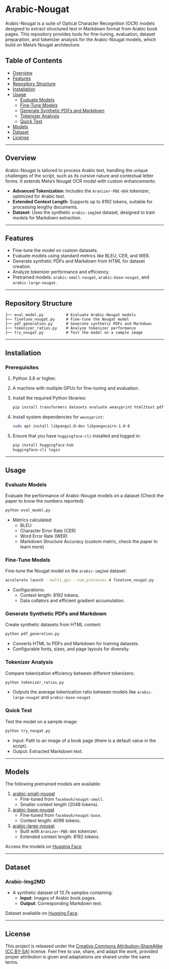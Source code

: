 # Arabic-Nougat

Arabic-Nougat is a suite of Optical Character Recognition (OCR) models designed to extract structured text in Markdown format from Arabic book pages. This repository provides tools for fine-tuning, evaluation, dataset preparation, and tokenizer analysis for the Arabic-Nougat models, which build on Meta’s Nougat architecture.

## Table of Contents

- [Overview](#overview)
- [Features](#features)
- [Repository Structure](#repository-structure)
- [Installation](#installation)
- [Usage](#usage)
  - [Evaluate Models](#evaluate-models)
  - [Fine-Tune Models](#fine-tune-models)
  - [Generate Synthetic PDFs and Markdown](#generate-synthetic-pdfs-and-markdown)
  - [Tokenizer Analysis](#tokenizer-analysis)
  - [Quick Test](#quick-test)
- [Models](#models)
- [Dataset](#dataset)
- [License](#license)

---

## Overview

Arabic-Nougat is tailored to process Arabic text, handling the unique challenges of the script, such as its cursive nature and contextual letter forms. It extends Meta’s Nougat OCR model with custom enhancements:
- **Advanced Tokenization**: Includes the `Aranizer-PBE-86k` tokenizer, optimized for Arabic text.
- **Extended Context Length**: Supports up to 8192 tokens, suitable for processing lengthy documents.
- **Dataset**: Uses the synthetic `arabic-img2md` dataset, designed to train models for Markdown extraction.

---

## Features

- Fine-tune the model on custom datasets.
- Evaluate models using standard metrics like BLEU, CER, and WER.
- Generate synthetic PDFs and Markdown from HTML for dataset creation.
- Analyze tokenizer performance and efficiency.
- Pretrained models: `arabic-small-nougat`, `arabic-base-nougat`, and `arabic-large-nougat`.

---

## Repository Structure

```
├── eval_model.py          # Evaluate Arabic-Nougat models
├── finetune_nougat.py     # Fine-tune the Nougat model
├── pdf_generation.py      # Generate synthetic PDFs and Markdown
├── tokenizer_ratios.py    # Analyze tokenizer performance
├── try_nougat.py          # Test the model on a sample image
```

---

## Installation

### Prerequisites
1. Python 3.8 or higher.
2. A machine with multiple GPUs for fine-tuning and evaluation.
3. Install the required Python libraries:
   ```bash
   pip install transformers datasets evaluate weasyprint html2text pdf2image pillow tabulate bidi arabic-reshaper colorama filelock tqdm
   ```

4. Install system dependencies for `weasyprint`:
   ```bash
   sudo apt install libpango1.0-dev libpangocairo-1.0-0
   ```

5. Ensure that you have `huggingface-cli` installed and logged in:
   ```bash
   pip install huggingface-hub
   huggingface-cli login
   ```

---

## Usage

### Evaluate Models

Evaluate the performance of Arabic-Nougat models on a dataset (Check the paper to know the numbers reported):
```bash
python eval_model.py
```
- Metrics calculated:
  - BLEU
  - Character Error Rate (CER)
  - Word Error Rate (WER)
  - Markdown Structure Accuracy (custom metric, check the paper to learn more)

### Fine-Tune Models

Fine-tune the Nougat model on the `arabic-img2md` dataset:
```bash
accelerate launch --multi_gpu --num_processes 4 finetune_nougat.py
```
- Configurations:
  - Context length: 8192 tokens.
  - Data collators and efficient gradient accumulation.

### Generate Synthetic PDFs and Markdown

Create synthetic datasets from HTML content:
```bash
python pdf_generation.py
```
- Converts HTML to PDFs and Markdown for training datasets.
- Configurable fonts, sizes, and page layouts for diversity.

### Tokenizer Analysis

Compare tokenization efficiency between different tokenizers:
```bash
python tokenizer_ratios.py
```
- Outputs the average tokenization ratio between models like `arabic-large-nougat` and `arabic-base-nougat`.

### Quick Test

Test the model on a sample image:
```bash
python try_nougat.py
```
- Input: Path to an image of a book page (there is a default value in the script).
- Output: Extracted Markdown text.

---

## Models

The following pretrained models are available:
1. [arabic-small-nougat](https://huggingface.co/MohamedRashad/arabic-small-nougat)
   - Fine-tuned from `facebook/nougat-small`.
   - Smaller context length (2048 tokens).
2. [arabic-base-nougat](https://huggingface.co/MohamedRashad/arabic-base-nougat)
   - Fine-tuned from `facebook/nougat-base`.
   - Context length: 4096 tokens.
3. [arabic-large-nougat](https://huggingface.co/MohamedRashad/arabic-large-nougat)
   - Built with `Aranizer-PBE-86k` tokenizer.
   - Extended context length: 8192 tokens.

Access the models on [Hugging Face](https://huggingface.co/collections/MohamedRashad/arabic-nougat-673a3f540bd92904c9b92a8e).

---

## Dataset

### Arabic-Img2MD
- A synthetic dataset of 13.7k samples containing:
  - **Input**: Images of Arabic book pages.
  - **Output**: Corresponding Markdown text.

Dataset available on [Hugging Face](https://huggingface.co/datasets/MohamedRashad/arabic-img2md).

---

## License

This project is released under the [Creative Commons Attribution-ShareAlike (CC BY-SA)](https://creativecommons.org/licenses/by-sa/4.0/) license. Feel free to use, share, and adapt the work, provided proper attribution is given and adaptations are shared under the same terms.
